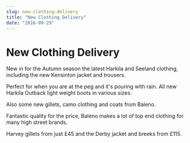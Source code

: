 ```yaml
---
slug: new-clothing-delivery
title: "New Clothing Delivery"
date: "2016-09-29"
---
```


# **New Clothing Delivery**

New in for the Autumn season the latest Harkila and Seeland clothing, including the new Kensinton jacket and trousers.

Perfect for when you are at the peg and it's pouring with rain. All new Harkila Outback light weight boots in various sizes.

Also some new gillets, camo clothing and coats from Baleno.

Fantastic quality for the price, Baleno makes a lot of top end clothing for many high street brands.

Harvey gillets from just £45 and the Derby jacket and breeks from £115.
